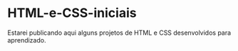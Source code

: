 # HTML-e-CSS-iniciais

Estarei publicando aqui alguns projetos de HTML e CSS desenvolvidos para aprendizado. 
